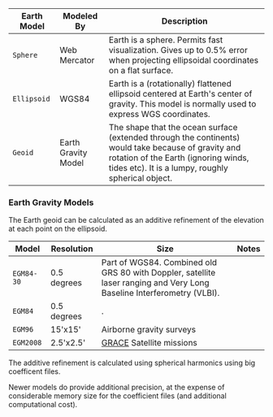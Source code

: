 | Earth Model | Modeled By          | Description                                                                                                                                                                                      |
| ----------- | ------------------- | ------------------------------------------------------------------------------------------------------------------------------------------------------------------------------------------------ |
| `Sphere`    | Web Mercator        | Earth is a sphere. Permits fast visualization. Gives up to 0.5% error when projecting ellipsoidal coordinates on a flat surface.                                                                 |
| `Ellipsoid` | WGS84               | Earth is a (rotationally) flattened ellipsoid centered at Earth's center of gravity. This model is normally used to express WGS coordinates.                                                     |
| `Geoid`     | Earth Gravity Model | The shape that the ocean surface (extended through the continents) would take because of gravity and rotation of the Earth (ignoring winds, tides etc). It is a lumpy, roughly spherical object. |

### Earth Gravity Models

The Earth geoid can be calculated as an additive refinement of the elevation at each point on the ellipsoid.

| Model      | Resolution  | Size                                                                                                                   | Notes |
| ---------- | ----------- | ---------------------------------------------------------------------------------------------------------------------- | ----- |
| `EGM84-30` | 0.5 degrees | Part of WGS84. Combined old GRS 80 with Doppler, satellite laser ranging and Very Long Baseline Interferometry (VLBI). |
| `EGM84`    | 0.5 degrees | .                                                                                                                      |
| `EGM96`    | 15'x15'     | Airborne gravity surveys                                                                                               |
| `EGM2008`  | 2.5'x2.5'   | [GRACE](https://en.wikipedia.org/wiki/GRACE_and_GRACE-FO) Satellite missions                                           |

The additive refinement is calculated using spherical harmonics using big coefficent files.

Newer models do provide additional precision, at the expense of considerable memory size for the coefficient files (and additional computational cost).

